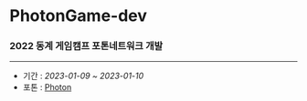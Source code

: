 # PhotonGame-dev
### 2022 동계 게임캠프 포톤네트워크 개발
* * *
* 기간 : *2023-01-09 ~ 2023-01-10*
* 포톤 : [Photon](https://doc.photonengine.com/ko-kr/pun/current/getting-started/pun-intro)
